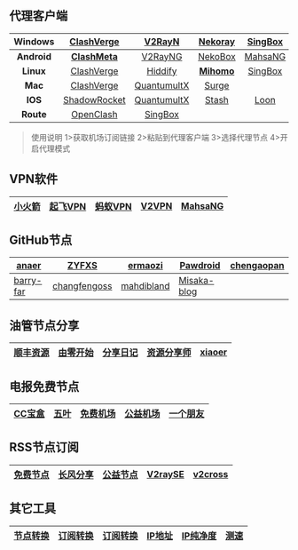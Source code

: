## 代理客户端

| **Windows** | **[ClashVerge](https://github.com/clash-verge-rev/clash-verge-rev/releases/)** |      [V2RayN](https://github.com/2dust/v2rayN/releases)      |  [Nekoray](https://github.com/MatsuriDayo/nekoray/releases)  | [SingBox](https://github.com/GUI-for-Cores/GUI.for.SingBox/releases) |   [FlClash](https://github.com/chen08209/FlClash/releases)   |
| :---------: | :----------------------------------------------------------: | :----------------------------------------------------------: | :----------------------------------------------------------: | :----------------------------------------------------------: | :----------------------------------------------------------: |
| **Android** | **[ClashMeta](https://github.com/MetaCubeX/ClashMetaForAndroid/releases/)** |     [V2RayNG](https://github.com/2dust/v2rayNG/releases)     | [NekoBox](https://github.com/MatsuriDayo/NekoBoxForAndroid/releases) |  [MahsaNG](https://github.com/GFW-knocker/MahsaNG/releases)  |     [Karing](https://github.com/KaringX/karing/releases)     |
|  **Linux**  | [ClashVerge](https://github.com/clash-verge-rev/clash-verge-rev/releases/) | [Hiddify](https://github.com/hiddify/hiddify-next/releases)  | **[Mihomo](https://github.com/pompurin404/mihomo-party/releases/)** |  [SingBox](https://github.com/SagerNet/sing-box/releases/)   |                                                              |
|   **Mac**   | [ClashVerge](https://github.com/clash-verge-rev/clash-verge-rev/releases/) | [QuantumultX](https://apps.apple.com/us/app/quantumult-x/id1443988620) |             [Surge](https://nssurge.com/buy_now)             |                                                              |                                                              |
|   **IOS**   | [ShadowRocket](https://apps.apple.com/us/app/shadowrocket/id932747118) | [QuantumultX](https://apps.apple.com/us/app/quantumult-x/id1443988620?l=zh) | [Stash](https://apps.apple.com/us/app/stash-rule-based-proxy/id1596063349?l=zh-Hans-CN&platform=iphone) |   [Loon](https://apps.apple.com/us/app/loon/id1373567447)    | **[SingBox](https://apps.apple.com/us/app/sing-box/id6451272673?platform=mac)** |
|  **Route**  | [OpenClash](https://github.com/vernesong/OpenClash/releases) |  [SingBox](https://github.com/SagerNet/sing-box/releases/)   |                                                              |                                                              |                                                              |

> 使用说明
> 1>获取机场订阅链接
> 2>粘贴到代理客户端
> 3>选择代理节点
> 4>开启代理模式

## VPN软件

| [小火箭](https://play.google.com/store/apps/details?id=rocket.service.super&hl=zh) | [起飞VPN](https://play.google.com/store/apps/details?id=com.ambrose.overwall&hl=zh) | [蚂蚁VPN](https://play.google.com/store/apps/details?id=com.mayi.xiaoyi&hl=zh) | [V2VPN](https://play.google.com/store/apps/details?id=com.wrongchao.v2vpn&hl=zh) | [MahsaNG](https://play.google.com/store/apps/details?id=com.MahsaNet.MahsaNG&hl=zh) |
| ------------------------------------------------------------ | ------------------------------------------------------------ | ------------------------------------------------------------ | ------------------------------------------------------------ | ------------------------------------------------------------ |

## GitHub节点

| [anaer](https://github.com/anaer/Sub)                   | [ZYFXS](https://github.com/ZYFXS/ZYFXS001)                   | [ermaozi](https://github.com/ermaozi/get_subscribe)         | [Pawdroid](https://github.com/Pawdroid/Free-servers)         | [chengaopan](https://github.com/chengaopan/AutoMergePublicNodes/blob/master/list_result.csv) |
| ------------------------------------------------------- | ------------------------------------------------------------ | ----------------------------------------------------------- | ------------------------------------------------------------ | ------------------------------------------------------------ |
| [barry-far](https://github.com/barry-far/V2ray-Configs) | [changfengoss](https://github.com/changfengoss/pub/tree/main/data) | [mahdibland](https://github.com/mahdibland/V2RayAggregator) | [Misaka-blog](https://github.com/Misaka-blog/chromego_merge) |                                                              |

## 油管节点分享

| [顺丰资源](https://www.youtube.com/@SFZY666/videos) | [由零开始](https://www.youtube.com/@blue-Youtube/videos) | [分享日记](https://www.youtube.com/@fxrj/videos) | [资源分享师](https://www.youtube.com/@ZYFXS/videos) | [xiaoer](https://www.youtube.com/@xiaoer886/videos) |
| --------------------------------------------------- | -------------------------------------------------------- | ------------------------------------------------ | --------------------------------------------------- | --------------------------------------------------- |

## 电报免费节点

| [CC宝盒](https://t.me/ccbaohe) | [五叶](https://t.me/hkaa0) | [免费机场](https://t.me/Free166) | [公益机场](https://t.me/go4sharing) | [一个朋友](https://t.me/sxtnbhz) |
| ------------------------------ | -------------------------- | -------------------------------- | ----------------------------------- | -------------------------------- |

## RSS节点订阅

| [免费节点](https://telegeam.github.io/clashv2rayshare/feed.xml) | [长风分享](https://www.cfmem.com/feeds/posts/default) | [公益节点](https://clashgithub.com/feed) | [V2raySE](https://v2rayse.com/) | [v2cross](https://v2cross.com/feed) |
| ------------------------------------------------------------ | ----------------------------------------------------- | ---------------------------------------- | ------------------------------- | ----------------------------------- |

## 其它工具

| [节点转换](https://v2rayse.com/node-convert/) | [订阅转换](https://sub.ops.ci/) | [订阅转换](https://sub.ozc.me/) | [IP地址](http://ip125.com/) | [IP纯净度](https://whoer.net/zh) | [测速](https://speed.cloudflare.com/) |
| --------------------------------------------- | ------------------------------- | ------------------------------- | --------------------------- | -------------------------------- | ------------------------------------- |
